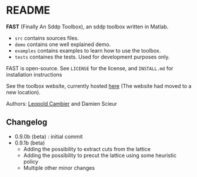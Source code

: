 # README

**FAST** (Finally An Sddp Toolbox), an sddp toolbox written in Matlab.

- `src` contains sources files.
- `demo` contains one well explained demo.
- `examples` contains examples to learn how to use the toolbox.
- `tests` containes the tests. Used for development purposes only.

FAST is open-source. See `LICENSE` for the license, and `INSTALL.md` for installation instructions

See the toolbox website, currently hosted [here](https://web.stanford.edu/~lcambier/fast/) (The website had moved to a new location). 

Authors: [Leopold Cambier](https://people.stanford.edu/lcambier) and Damien Scieur

## Changelog

- 0.9.0b (beta) : initial commit
- 0.9.1b (beta) 
  * Adding the possibility to extract cuts from the lattice
  * Adding the possibility to precut the lattice using some heuristic policy
  * Multiple other minor changes
